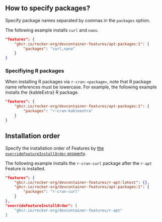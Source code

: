 <!-- markdownlint-disable MD041 -->

## How to specify packages?

Specify package names separated by commas in the `packages` option.

The following example installs `curl` and `nano`.

```json
"features": {
    "ghcr.io/rocker-org/devcontainer-features/apt-packages:1": {
        "packages": "curl,nano"
    }
}
```

### Specifiying R packages

When installing R packages via `r-cran-<package>`, note that R package name references must be lowercase. For example, the following example installs the {kableExtra} R package.

```json
"features": {
    "ghcr.io/rocker-org/devcontainer-features/apt-packages:1": {
        "packages": "r-cran-kableextra"
    }
}
```

## Installation order

Specify the installation order of Features
by [the `overrideFeatureInstallOrder` property](https://containers.dev/implementors/features/#overrideFeatureInstallOrder).

The following example installs the `r-cran-curl` package after the `r-apt` Feature is installed.

```json
"features": {
    "ghcr.io/rocker-org/devcontainer-features/r-apt:latest": {},
    "ghcr.io/rocker-org/devcontainer-features/apt-packages:1": {
        "packages": "r-cran-curl"
    }
},
"overrideFeatureInstallOrder": [
    "ghcr.io/rocker-org/devcontainer-features/r-apt"
]
```